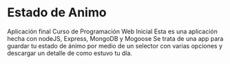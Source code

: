 # Estado de Animo
Aplicación final Curso de Programación Web Inicial
Esta es una aplicación hecha con nodeJS, Express, MongoDB y Mogoose
Se trata de una app para guardar tu estado de ánimo por medio de un selector con varias opciones 
y descargar un detalle de como estuvo tu día.
